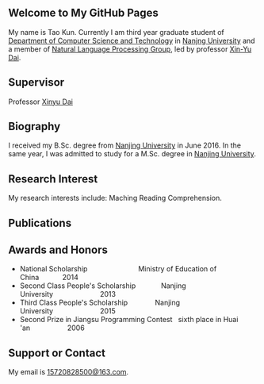 ## Welcome to My GitHub Pages

My name is Tao Kun. Currently I am third year graduate student of [Department of Computer Science and Technology](https://cs.nju.edu.cn/) in [Nanjng University](https://www.nju.edu.cn/) and a member of [Natural Language Processing Group](http://nlp.nju.edu.cn/homepage/people.html), led by professor [Xin-Yu Dai](https://cs.nju.edu.cn/daixinyu/).

## Supervisor

Professor [Xinyu Dai](https://cs.nju.edu.cn/daixinyu/)

## Biography
I received my B.Sc. degree from [Nanjing University](https://www.nju.edu.cn/) in June 2016. In the same year, I was admitted to study for a M.Sc. degree in [Nanjing University](https://www.nju.edu.cn/).

## Research Interest
My research interests include: Maching Reading Comprehension.

## Publications

## Awards and Honors
- National Scholarship&nbsp;&nbsp;&nbsp;&nbsp;&nbsp;&nbsp;&nbsp;&nbsp;&nbsp;&nbsp;&nbsp;&nbsp;&nbsp;&nbsp;&nbsp;&nbsp;&nbsp;&nbsp;&nbsp;&nbsp;&nbsp;&nbsp;&nbsp;&nbsp;&nbsp;&nbsp;Ministry of Education of China&nbsp;&nbsp;&nbsp;&nbsp;&nbsp;&nbsp;&nbsp;&nbsp;&nbsp;&nbsp;&nbsp;&nbsp;2014
- Second Class People's Scholarship&nbsp;&nbsp;&nbsp;&nbsp;&nbsp;&nbsp;&nbsp;&nbsp;&nbsp;&nbsp;&nbsp;&nbsp;&nbsp;Nanjing University&nbsp;&nbsp;&nbsp;&nbsp;&nbsp;&nbsp;&nbsp;&nbsp;&nbsp;&nbsp;&nbsp;&nbsp;&nbsp;&nbsp;&nbsp;&nbsp;&nbsp;&nbsp;&nbsp;&nbsp;&nbsp;&nbsp;&nbsp;&nbsp;2013
- Third Class People's Scholarship&nbsp;&nbsp;&nbsp;&nbsp;&nbsp;&nbsp;&nbsp;&nbsp;&nbsp;&nbsp;&nbsp;&nbsp;&nbsp;&nbsp;Nanjing University&nbsp;&nbsp;&nbsp;&nbsp;&nbsp;&nbsp;&nbsp;&nbsp;&nbsp;&nbsp;&nbsp;&nbsp;&nbsp;&nbsp;&nbsp;&nbsp;&nbsp;&nbsp;&nbsp;&nbsp;&nbsp;&nbsp;&nbsp;&nbsp;2015
- Second Prize in Jiangsu Programming Contest&nbsp;&nbsp;&nbsp;sixth place in Huai 'an&nbsp;&nbsp;&nbsp;&nbsp;&nbsp;&nbsp;&nbsp;&nbsp;&nbsp;&nbsp;&nbsp;&nbsp;&nbsp;&nbsp;&nbsp;&nbsp;&nbsp;&nbsp;&nbsp;2006

## Support or Contact
My email is 15720828500@163.com.

